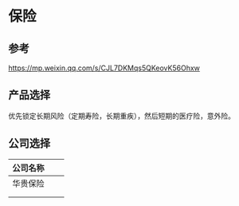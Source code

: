 # 保险

## 参考

https://mp.weixin.qq.com/s/CJL7DKMqs5QKeovK56Ohxw

## 产品选择

优先锁定长期风险（定期寿险，长期重疾），然后短期的医疗险，意外险。



## 公司选择

| 公司名称 |      |      |
| -------- | ---- | ---- |
| 华贵保险 |      |      |
|          |      |      |
|          |      |      |

